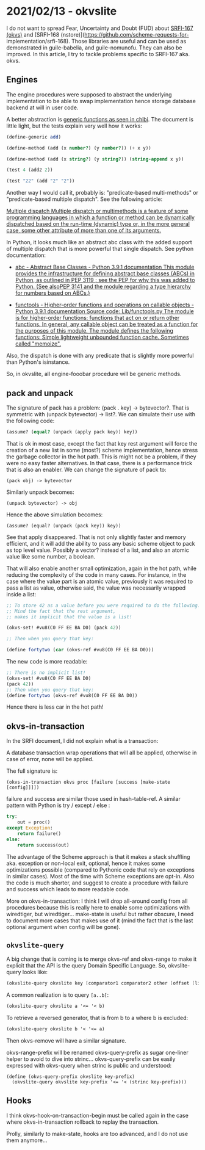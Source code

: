 # 2021/02/13 - okvslite

I do not want to spread Fear, Uncertainty and Doubt (FUD) about
[SRFI-167
(okvs)](https://github.com/scheme-requests-for-implementation/srfi-167/)
and [SRFI-168 (nstore)](https://github.com/scheme-requests-for-
implementation/srfi-168). Those libraries are useful and can be used
as demonstrated in guile-babelia, and guile-nomunofu. They can also be
improved. In this article, I try to tackle problems specific to
SRFI-167 aka. okvs.

## Engines

The engine procedures were supposed to abstract the underlying
implementation to be able to swap implementation hence storage
database backend at will in user code.

A better abstraction is [generic functions as seen in
chibi](http://synthcode.com/scheme/chibi/lib/chibi/generic.html.). The
document is little light, but the tests explain very well how it
works:

```scheme
(define-generic add)

(define-method (add (x number?) (y number?)) (+ x y))

(define-method (add (x string?) (y string?)) (string-append x y))

(test 4 (add2 2))

(test "22" (add "2" "2"))
```

Another way I would call it, probably is: "predicate-based
multi-methods" or "predicate-based multiple dispatch". See the
following article:

[Multiple dispatch Multiple dispatch or multimethods is a feature of some
programming languages in which a function or method can be dynamically
dispatched based on the run-time (dynamic) type or, in the more general case,
some other attribute of more than one of its arguments.](https://en.wikipedia.org/wiki/Multiple_dispatch#Java)

In Python, it looks much like an abstract abc class with the added
support of multiple dispatch that is more powerful that single
dispatch. See python documentation:

- [abc - Abstract Base Classes - Python 3.9.1 documentation This module
provides the infrastructure for defining abstract base classes (ABCs) in
Python, as outlined in PEP 3119 ; see the PEP for why this was added to
Python. (See alsoPEP 3141 and the module regarding a type hierarchy for
numbers based on ABCs.)](https://docs.python.org/3/library/abc.html)

- [functools - Higher-order functions and operations on callable objects -
Python 3.9.1 documentation Source code: Lib/functools.py The module is for
higher-order functions: functions that act on or return other functions. In
general, any callable object can be treated as a function for the purposes of
this module. The module defines the following functions: Simple lightweight
unbounded function cache. Sometimes called "memoize".](https://docs.python.org/3/library/functools.html#functools.singledispatch)

Also, the dispatch is done with any predicate that is slightly more
powerful than Python's isinstance.

So, in okvslite, all engine-fooobar procedure will be generic methods.

## pack and unpack

The signature of pack has a problem: (pack . key) -> bytevector?. That
is symmetric with (unpack bytevector) -> list?. We can simulate their
use with the following code:

```scheme
(assume? (equal? (unpack (apply pack key)) key))
```

That is ok in most case, except the fact that key rest argument will
force the creation of a new list in some (most?) scheme
implementation, hence stress the garbage collector in the hot
path. This is might not be a problem, if they were no easy faster
alternatives. In that case, there is a performance trick that is also
an enabler. We can change the signature of pack to:

```
(pack obj) -> bytevector
```

Similarly unpack becomes:

```
(unpack bytevector) -> obj
```

Hence the above simulation becomes:

```
(assume? (equal? (unpack (pack key)) key))
```

See that apply disappeared. That is not only slightly faster and
memory efficient, and it will add the ability to pass any basic scheme
object to pack as top level value. Possibly a vector? instead of a
list, and also an atomic value like some number, a boolean.

That will also enable another small optimization, again in the hot
path, while reducing the complexity of the code in many cases. For
instance, in the case where the value part is an atomic value,
previously it was required to pass a list as value, otherwise said,
the value was necessarily wrapped inside a list:

```scheme
;; To store 42 as a value before you were required to do the following.
;; Mind the fact that the rest argument,
;; makes it implicit that the value is a list!

(okvs-set! #vu8(C0 FF EE BA D0) (pack 42))

;; Then when you query that key:

(define fortytwo (car (okvs-ref #vu8(C0 FF EE BA D0)))
```

The new code is more readable:

```scheme
;; There is no implicit list!
(okvs-set! #vu8(C0 FF EE BA D0)
(pack 42))
;; Then when you query that key:
(define fortytwo (okvs-ref #vu8(C0 FF EE BA D0))
```

Hence there is less car in the hot path!

## okvs-in-transaction

In the SRFI document, I did not explain what is a transaction:

A database transaction wrap operations that will all be applied, otherwise in
case of error, none will be applied.

The full signature is:

```
(okvs-in-transaction okvs proc [failure [success [make-state [config]]]])
```

failure and success are similar those used in hash-table-ref. A
similar pattern with Python is try / except / else :

```python
try:
    out = proc()
except Exception:
    return failure()
else:
    return success(out)
```

The advantage of the Scheme approach is that it makes a stack
shuffling aka.  exception or non-local exit, optional, hence it makes
some optimizations possible (compared to Pythonic code that rely on
exceptions in similar cases).  Most of the time with Scheme exceptions
are opt-in. Also the code is much shorter, and suggest to create a
procedure with failure and success which leads to more readable code.

More on okvs-in-transaction: I think I will drop all-around config
from all procedures because this is really here to enable some
optimizations with wiredtiger, but wiredtiger... make-state is useful
but rather obscure, I need to document more cases that makes use of it
(mind the fact that is the last optional argument when config will be
gone).

## `okvslite-query`

A big change that is coming is to merge okvs-ref and okvs-range to
make it explicit that the API is the query Domain Specific
Language. So, okvslite- query looks like:

```scheme
(okvslite-query okvslite key [comparator1 comparator2 other [offset [limit]]])
```

A common realization is to query `[a..b[`:

```scheme
(okvslite-query okvslite a '<= '< b)
```

To retrieve a reversed generator, that is from b to a where b is excluded:

```scheme
(okvslite-query okvslite b '< '<= a)
```

Then okvs-remove will have a similar signature.

okvs-range-prefix will be renamed okvs-query-prefix as sugar one-liner
helper to avoid to dive into strinc... okvs-query-prefix can be easily
expressed with okvs-query when strinc is public and understood:

```
(define (okvs-query-prefix okvslite key-prefix)
  (okvslite-query okvslite key-prefix '<= '< (strinc key-prefix)))
```

## Hooks

I think okvs-hook-on-transaction-begin must be called again in the
case where okvs-in-transaction rollback to replay the transaction.

Prolly, similarly to make-state, hooks are too advanced, and I do not
use them anymore...
